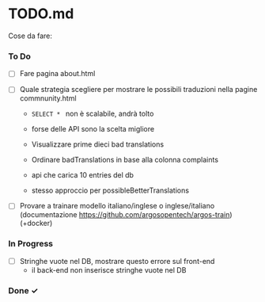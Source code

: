 # TODO.md

Cose da fare:

### To Do
- [ ] Fare pagina about.html
- [ ] Quale strategia scegliere per mostrare le possibili traduzioni nella pagine commnunity.html
    - `SELECT * ` non è scalabile, andrà tolto
    - forse delle API sono la scelta migliore
    
    - Visualizzare prime dieci bad translations
    - Ordinare badTranslations in base alla colonna complaints
    - api che carica 10 entries del db
    - stesso approccio per possibleBetterTranslations
    
- [ ] Provare a trainare modello italiano/inglese o inglese/italiano (documentazione https://github.com/argosopentech/argos-train) (+docker)

### In Progress
- [ ] Stringhe vuote nel DB, mostrare questo errore sul front-end
    -   il back-end non inserisce stringhe vuote nel DB

### Done ✓

